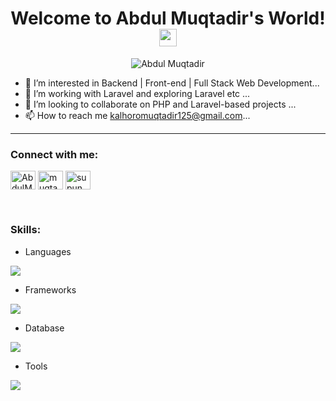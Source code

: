 <h1 align="center">
  Welcome to Abdul Muqtadir's World! 
  <img src="https://media.giphy.com/media/hvRJCLFzcasrR4ia7z/giphy.gif" width="28">
</h1>
<p align="center"> 
 <img src="https://komarev.com/ghpvc/?username=Muqtadir44&label=Profile%20views&color=0e75b6&style=flat" alt="Abdul Muqtadir" />
</p>

- 👀 I’m interested in Backend | Front-end | Full Stack Web Development...
- 🌱 I’m working with Laravel and exploring Laravel etc ...
- 💞️ I’m looking to collaborate on PHP and Laravel-based projects ...
- 📫 How to reach me kalhoromuqtadir125@gmail.com...
-------------------------------------------------------------
<h3 align="left">Connect with me:</h3>
<p align="left">
<a href="https://www.linkedin.com/in/abdulmuqtadirkalhoro125/" target="blank"><img align="center" src="https://raw.githubusercontent.com/rahuldkjain/github-profile-readme-generator/master/src/images/icons/Social/linked-in-alt.svg" alt="AbdulMuqtadir" height="30" width="40" /></a>
<a href="https://stackoverflow.com/users/22808498/abdul-muqtadir" target="blank"><img align="center" src="https://raw.githubusercontent.com/rahuldkjain/github-profile-readme-generator/master/src/images/icons/Social/stack-overflow.svg" alt="muqtadir" height="30" width="40" /></a>
<a href="https://www.instagram.com/muqtadir_mk/" target="blank"><img align="center" src="https://raw.githubusercontent.com/rahuldkjain/github-profile-readme-generator/master/src/images/icons/Social/instagram.svg" alt="supun___lk" height="30" width="40" /></a>
</p>

<br>
<h3 align="left">Skills:</h3>

- Languages
<p align="left">
  <a href="https://skillicons.dev">
    <img src="https://skillicons.dev/icons?i=php,html,css,js,jquery" />
  </a>
</p>

- Frameworks
<p align="left">
  <a href="https://skillicons.dev">
    <img src="https://skillicons.dev/icons?i=laravel,bootstrap,react" />
  </a>
</p>

- Database
<p align="left">
  <a href="https://skillicons.dev">
    <img src="https://skillicons.dev/icons?i=mysql" />
  </a>
</p>

<!-- - Cloud Servers
<p align="left">
  <a href="https://skillicons.dev">
    <img src="https://skillicons.dev/icons?i=azure,aws,gcp,firebase,cloudflare" />
  </a>
</p>-->

- Tools
<p align="left">
  <a href="https://skillicons.dev">
    <img src="https://skillicons.dev/icons?i=git,github,illustrator,vscode,postman" />
  </a>
</p>

<br/>



